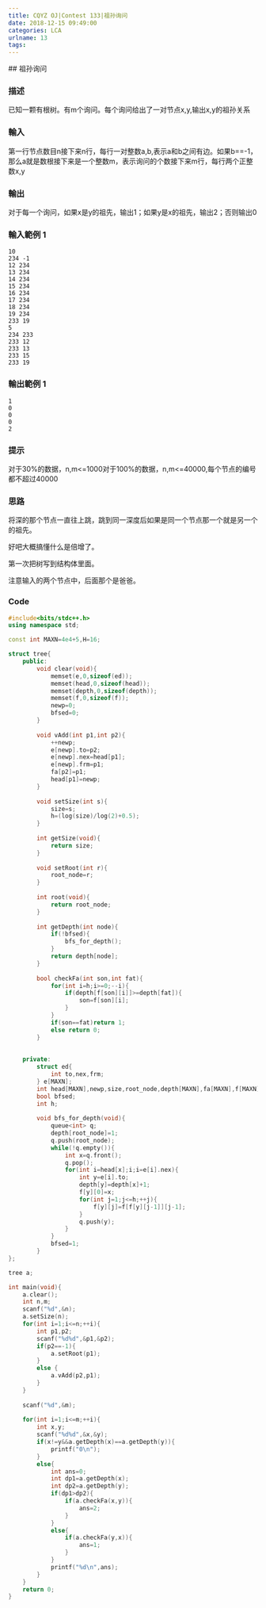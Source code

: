 ```yaml
---
title: CQYZ OJ|Contest 133|祖孙询问
date: 2018-12-15 09:49:00
categories: LCA
urlname: 13
tags:
---
```

<!--markdown-->## 祖孙询问

### 描述

已知一颗有根树。有m个询问。每个询问给出了一对节点x,y,输出x,y的祖孙关系

### 輸入

第一行节点数目n接下来n行，每行一对整数a,b,表示a和b之间有边。如果b==-1，那么a就是数根接下来是一个整数m，表示询问的个数接下来m行，每行两个正整数x,y

### 輸出

对于每一个询问，如果x是y的祖先，输出1；如果y是x的祖先，输出2；否则输出0

### 輸入範例 1                 

```
10
234 -1
12 234
13 234
14 234
15 234
16 234
17 234
18 234
19 234
233 19
5
234 233
233 12
233 13
233 15
233 19
```

### 輸出範例 1

```
1
0
0
0
2
```

### 提示

对于30%的数据，n,m<=1000对于100%的数据，n,m<=40000,每个节点的编号都不超过40000

### 思路

将深的那个节点一直往上跳，跳到同一深度后如果是同一个节点那一个就是另一个的祖先。

好吧大概搞懂什么是倍增了。

第一次把树写到结构体里面。

注意输入的两个节点中，后面那个是爸爸。

### Code

```cpp
#include<bits/stdc++.h> 
using namespace std;

const int MAXN=4e4+5,H=16;

struct tree{
	public:
		void clear(void){
			memset(e,0,sizeof(ed));
			memset(head,0,sizeof(head));
			memset(depth,0,sizeof(depth));
			memset(f,0,sizeof(f));
			newp=0;
			bfsed=0;
		}
		
		void vAdd(int p1,int p2){
			++newp;
			e[newp].to=p2;
			e[newp].nex=head[p1];
			e[newp].frm=p1;
			fa[p2]=p1;
			head[p1]=newp;
		} 
		
		void setSize(int s){
			size=s;
			h=(log(size)/log(2)+0.5);
		}
		
		int getSize(void){
			return size;
		}
		
		void setRoot(int r){
			root_node=r;
		}
		
		int root(void){
			return root_node;
		}
		
		int getDepth(int node){
			if(!bfsed){
				bfs_for_depth();
			}
			return depth[node];
		}
		
		bool checkFa(int son,int fat){
			for(int i=h;i>=0;--i){
				if(depth[f[son][i]]>=depth[fat]){
					son=f[son][i];
				}
			}
			if(son==fat)return 1;
			else return 0;
		}
		
		
	private:
		struct ed{
			int to,nex,frm;
		} e[MAXN];
		int head[MAXN],newp,size,root_node,depth[MAXN],fa[MAXN],f[MAXN][H];
		bool bfsed;
		int h;
		
		void bfs_for_depth(void){
			queue<int> q;
			depth[root_node]=1;
			q.push(root_node);
			while(!q.empty()){
				int x=q.front();
				q.pop();
				for(int i=head[x];i;i=e[i].nex){
					int y=e[i].to;
					depth[y]=depth[x]+1;
					f[y][0]=x;
					for(int j=1;j<=h;++j){
						f[y][j]=f[f[y][j-1]][j-1];
					}
					q.push(y);
				}
			}
			bfsed=1;
		}
};

tree a;

int main(void){
	a.clear();
	int n,m;
	scanf("%d",&n);
	a.setSize(n);
	for(int i=1;i<=n;++i){
		int p1,p2;
		scanf("%d%d",&p1,&p2);
		if(p2==-1){
			a.setRoot(p1);
		}
		else {
			a.vAdd(p2,p1);
		}
	}
	
	scanf("%d",&m);
	
	for(int i=1;i<=m;++i){
		int x,y;
		scanf("%d%d",&x,&y);
		if(x!=y&&a.getDepth(x)==a.getDepth(y)){
			printf("0\n");
		}
		else{
			int ans=0;
			int dp1=a.getDepth(x);
			int dp2=a.getDepth(y);
			if(dp1>dp2){
				if(a.checkFa(x,y)){
					ans=2;
				}
			}
			else{
				if(a.checkFa(y,x)){
					ans=1;
				}
			}
			printf("%d\n",ans);
		}
	}
	return 0;
}
```